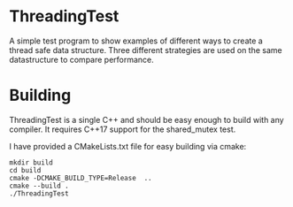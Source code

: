 # ThreadingTest
A simple test program to show examples of different ways to create a thread safe data structure. Three different strategies are used on the same datastructure to compare performance.

# Building
ThreadingTest is a single C++ and should be easy enough to build with any compiler. It requires C++17 support for the shared_mutex test.

I have provided a CMakeLists.txt file for easy building via cmake:

```
mkdir build
cd build
cmake -DCMAKE_BUILD_TYPE=Release  ..
cmake --build .  
./ThreadingTest
```
